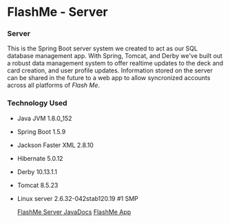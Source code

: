 # FlashMe - Server

### Server

This is the Spring Boot server system we created to act as our SQL database management app. With Spring, Tomcat, and Derby we've built out a robust data management system to offer realtime updates to the deck and card creation, and user profile updates. Information stored on the server can be shared in the future to a web app to allow syncronized accounts across all platforms of _Flash Me_.

### Technology Used

* Java JVM 1.8.0_152
* Spring Boot 1.5.9
* Jackson Faster XML 2.8.10
* Hibernate 5.0.12
* Derby 10.13.1.1
* Tomcat 8.5.23
* Linux server 2.6.32-042stab120.19 #1 SMP

  [FlashMe Server JavaDocs](https://deep-dive-coding-java-cohort-2.github.io/Flow-Server/docs/)
  [FlashMe App](https://deep-dive-coding-java-cohort-2.github.io/Flash-Flow/)


